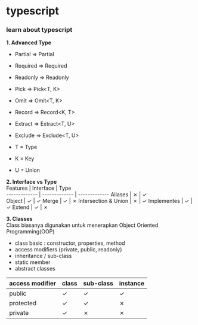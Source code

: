 # typescript
### learn about typescript

**1. Advanced Type**
- Partial   =>  Partial<T>
- Required  =>  Required<T>
- Readonly  =>  Readonly<T>
- Pick      =>  Pick<T, K>
- Omit      =>  Omit<T, K>
- Record    =>  Record<K, T>
- Extract   =>  Extract<T, U> 
- Exclude   =>  Exclude<T, U>

- T = Type
- K = Key
- U = Union

**2. Interface vs Type** <br />
Features  | Interface | Type  
------------- | ------------- | ------------- 
Aliases  | &cross;  | &check;  
Object  | &check;  | &check;
Merge  | &check;  | &cross;
Intersection & Union  | &cross;  | &check;
Implementes  | &check;  | &check;
Extend  | &check;  | &cross;

**3. Classes** <br />
   Class biasanya digunakan untuk menerapkan Object Oriented Programming(OOP)
- class basic : constructor, properties, method
- access modifiers (private, public, readonly)
- inheritance / sub-class
- static member
- abstract classes

access modifier  | class | sub-class | instance
------------- | ------------- | ------------- | -------------
public  | &check; | &check; | &check;
protected  | &check; | &check; | &cross;
private  | &check; | &cross; | &cross;